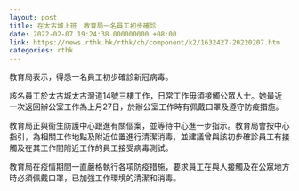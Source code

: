 ```yaml
---
layout: post
title: 在太古城上班　教育局一名員工初步確診
date: 2022-02-07 19:24:38.000000000 +08:00
link: https://news.rthk.hk/rthk/ch/component/k2/1632427-20220207.htm
categories: rthk
---
```


教育局表示，得悉一名員工初步確診新冠病毒。

該名員工於太古城太古灣道14號三樓工作，日常工作毋須接觸公眾人士。她最近一次返回辦公室工作為上月27日，於辦公室工作時有佩戴口罩及遵守防疫措施。

教育局正與衞生防護中心跟進有關個案，並等待中心進一步指示。教育局會按中心指引，為相關工作地點及附近位置進行清潔消毒，並建議曾與該初步確診員工有接觸及在其工作間附近工作的員工接受病毒測試。

教育局在疫情期間一直嚴格執行各項防疫措施，要求員工在與人接觸及在公眾地方時必須佩戴口罩，已加強工作環境的清潔和消毒。
